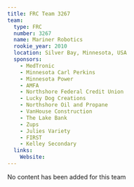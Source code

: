```yaml
---
title: FRC Team 3267
team:
  type: FRC
  number: 3267
  name: Mariner Robotics
  rookie_year: 2010
  location: Silver Bay, Minnesota, USA
  sponsors:
    - MedTronic
    - Minnesota Carl Perkins
    - Minnesota Power
    - AMFA
    - Northshore Federal Credit Union
    - Lucky Dog Creations
    - Northshore Oil and Propane
    - VanHouse Construction
    - The Lake Bank
    - Zups
    - Julies Variety
    - FIRST
    - Kelley Secondary
  links:
    Website: 
---
```

No content has been added for this team
